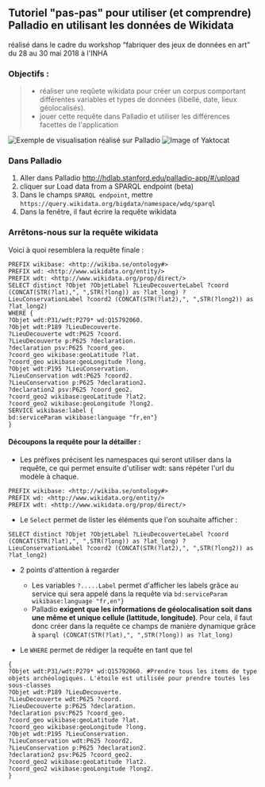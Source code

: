## Tutoriel "pas-pas" pour utiliser (et comprendre) Palladio en utilisant les données de Wikidata
réalisé dans le cadre du workshop “fabriquer des jeux de données en art” du 28 au 30 mai 2018 à l'INHA

### Objectifs :
> * réaliser une reqûete wikidata pour créer un corpus comportant différentes variables et types de données (libellé, date, lieux géolocalisés).
> * jouer cette requête dans Palladio et utiliser les différences facettes de l'application

![Exemple de visualisation réalisé sur Palladio](/img/tuto_wikidata_palladion_1.png)
![Image of Yaktocat](https://octodex.github.com/images/yaktocat.png)

### Dans Palladio
1. Aller dans Palladio http://hdlab.stanford.edu/palladio-app/#/upload
2. cliquer sur Load data from a SPARQL endpoint (beta)
3. Dans le champs ````SPARQL endpoint````, mettre ````https://query.wikidata.org/bigdata/namespace/wdq/sparql````
4. Dans la fenêtre, il faut écrire la requête wikidata

### Arrêtons-nous sur la requête wikidata

Voici à quoi resemblera la requête finale :

````sparql
PREFIX wikibase: <http://wikiba.se/ontology#>
PREFIX wd: <http://www.wikidata.org/entity/>
PREFIX wdt: <http://www.wikidata.org/prop/direct/>
SELECT distinct ?Objet ?ObjetLabel ?LieuDecouverteLabel ?coord (CONCAT(STR(?lat),", ",STR(?long)) as ?lat_long) ?LieuConservationLabel ?coord2 (CONCAT(STR(?lat2),", ",STR(?long2)) as ?lat_long2)
WHERE {
?Objet wdt:P31/wdt:P279* wd:Q15792060.
?Objet wdt:P189 ?LieuDecouverte.
?LieuDecouverte wdt:P625 ?coord.
?LieuDecouverte p:P625 ?declaration.
?declaration psv:P625 ?coord_geo.
?coord_geo wikibase:geoLatitude ?lat.
?coord_geo wikibase:geoLongitude ?long.
?Objet wdt:P195 ?LieuConservation.
?LieuConservation wdt:P625 ?coord2.
?LieuConservation p:P625 ?declaration2.
?declaration2 psv:P625 ?coord_geo2.
?coord_geo2 wikibase:geoLatitude ?lat2.
?coord_geo2 wikibase:geoLongitude ?long2.
SERVICE wikibase:label {
bd:serviceParam wikibase:language "fr,en"}
}
````
#### Découpons la requête pour la détailler :

* Les préfixes précisent les namespaces qui seront utiliser dans la requête, ce qui permet ensuite d'utiliser wdt: sans répéter l'url du modèle à chaque.
````sparql
PREFIX wikibase: <http://wikiba.se/ontology#>
PREFIX wd: <http://www.wikidata.org/entity/>
PREFIX wdt: <http://www.wikidata.org/prop/direct/>
````

* Le ````Select```` permet de lister les éléments que l'on souhaite afficher :
````sparql
SELECT distinct ?Objet ?ObjetLabel ?LieuDecouverteLabel ?coord (CONCAT(STR(?lat),", ",STR(?long)) as ?lat_long) ?LieuConservationLabel ?coord2 (CONCAT(STR(?lat2),", ",STR(?long2)) as ?lat_long2)
````
   * 2 points d'attention à regarder
      * Les variables ````?.....Label```` permet d'afficher les labels grâce au service qui sera appelé dans la requête via
  ````bd:serviceParam wikibase:language "fr,en"}````
      * Palladio **exigent que les informations de géolocalisation soit dans une même et unique cellule (lattitude, longitude)**. Pour cela, il faut donc créer dans la requête ce champs de manière dynamique grâce à ````sparql
      (CONCAT(STR(?lat),", ",STR(?long)) as ?lat_long)````

* Le ````WHERE```` permet de rédiger la requête en tant que tel

````sparql
{
?Objet wdt:P31/wdt:P279* wd:Q15792060. #Prendre tous les items de type objets archéologiques. L'étoile est utilisée pour prendre toutes les sous-classes
?Objet wdt:P189 ?LieuDecouverte.
?LieuDecouverte wdt:P625 ?coord.
?LieuDecouverte p:P625 ?declaration.
?declaration psv:P625 ?coord_geo.
?coord_geo wikibase:geoLatitude ?lat.
?coord_geo wikibase:geoLongitude ?long.
?Objet wdt:P195 ?LieuConservation.
?LieuConservation wdt:P625 ?coord2.
?LieuConservation p:P625 ?declaration2.
?declaration2 psv:P625 ?coord_geo2.
?coord_geo2 wikibase:geoLatitude ?lat2.
?coord_geo2 wikibase:geoLongitude ?long2.
}
````

